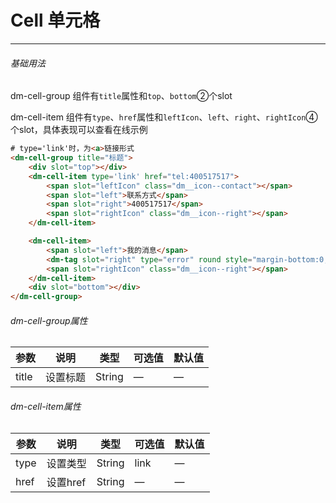 # Cell 单元格
----

###### 基础用法
dm-cell-group 组件有```title```属性和```top```、```bottom```②个slot 

dm-cell-item 组件有```type```、```href```属性和```leftIcon```、```left```、```right```、```rightIcon```④个slot，具体表现可以查看在线示例
``` html
# type='link'时，为<a>链接形式
<dm-cell-group title="标题">
    <div slot="top"></div>
    <dm-cell-item type='link' href="tel:400517517">
        <span slot="leftIcon" class="dm__icon--contact"></span>
        <span slot="left">联系方式</span>
        <span slot="right">400517517</span>
        <span slot="rightIcon" class="dm__icon--right"></span>
    </dm-cell-item>

    <dm-cell-item>
        <span slot="left">我的消息</span>
        <dm-tag slot="right" type="error" round style="margin-bottom:0;">8</dm-tag>
        <span slot="rightIcon" class="dm__icon--right"></span>
    </dm-cell-item>
    <div slot="bottom"></div>
</dm-cell-group>
```
###### dm-cell-group属性
| 参数      | 说明    | 类型      | 可选值       | 默认值   |
|---------- |-------- |---------- |-------------  |-------- |
| title     | 设置标题   | String  | — | —  |

###### dm-cell-item属性
| 参数      | 说明    | 类型      | 可选值       | 默认值   |
|---------- |-------- |---------- |-------------  |-------- |
| type     | 设置类型   | String  | link | —  |
| href    | 设置href   | String  |  — | —   |

